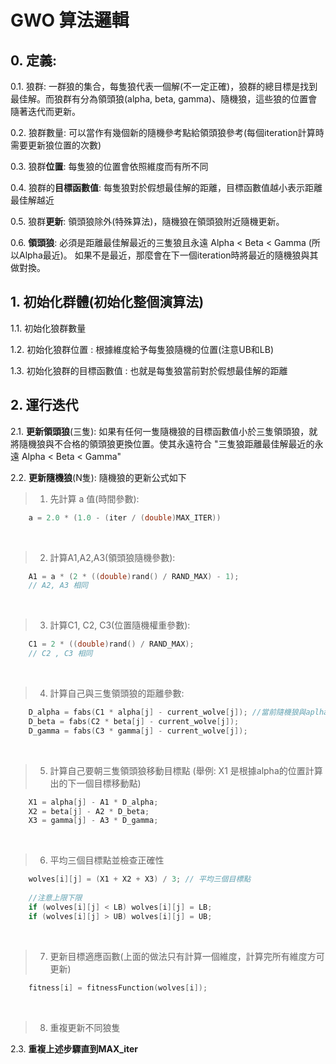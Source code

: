 # GWO 算法邏輯

## 0. 定義: 
0.1. 狼群: 一群狼的集合，每隻狼代表一個解(不一定正確)，狼群的總目標是找到最佳解。而狼群有分為領頭狼(alpha, beta, gamma)、隨機狼，這些狼的位置會隨著迭代而更新。

0.2. 狼群數量: 可以當作有幾個新的隨機參考點給領頭狼參考(每個iteration計算時需要更新狼位置的次數)

0.3. 狼群**位置**: 每隻狼的位置會依照維度而有所不同

0.4. 狼群的**目標函數值**: 每隻狼對於假想最佳解的距離，目標函數值越小表示距離最佳解越近

0.5. 狼群**更新**: 領頭狼除外(特殊算法)，隨機狼在領頭狼附近隨機更新。

0.6. **領頭狼**: 必須是距離最佳解最近的三隻狼且永遠 Alpha < Beta < Gamma (所以Alpha最近)。
如果不是最近，那麼會在下一個iteration時將最近的隨機狼與其做對換。



## 1. 初始化群體(初始化整個演算法)
1.1. 初始化狼群數量

1.2. 初始化狼群位置 : 根據維度給予每隻狼隨機的位置(注意UB和LB)

1.3. 初始化狼群的目標函數值 : 也就是每隻狼當前對於假想最佳解的距離

## 2. 運行迭代
2.1.  **更新領頭狼**(三隻): 如果有任何一隻隨機狼的目標函數值小於三隻領頭狼，就將隨機狼與不合格的領頭狼更換位置。使其永遠符合 "三隻狼距離最佳解最近的永遠 Alpha < Beta < Gamma"

2.2. **更新隨機狼**(N隻): 隨機狼的更新公式如下
>1. 先計算 a 值(時間參數): 
``` cpp
    a = 2.0 * (1.0 - (iter / (double)MAX_ITER))
```
</br>

>2. 計算A1,A2,A3(領頭狼隨機參數): 
``` cpp 
    A1 = a * (2 * ((double)rand() / RAND_MAX) - 1);
    // A2, A3 相同
```
</br>

>3. 計算C1, C2, C3(位置隨機權重參數):
```cpp
    C1 = 2 * ((double)rand() / RAND_MAX);
    // C2 , C3 相同
```
</br>

>4. 計算自己與三隻領頭狼的距離參數:
```cpp
    D_alpha = fabs(C1 * alpha[j] - current_wolve[j]); //當前隨機狼與aplha領頭狼距離
    D_beta = fabs(C2 * beta[j] - current_wolve[j]);
    D_gamma = fabs(C3 * gamma[j] - current_wolve[j]);
```
</br>

>5. 計算自己要朝三隻領頭狼移動目標點 (舉例: X1 是根據alpha的位置計算出的下一個目標移動點)
```cpp
    X1 = alpha[j] - A1 * D_alpha;
    X2 = beta[j] - A2 * D_beta;
    X3 = gamma[j] - A3 * D_gamma;
```
</br>

>6. 平均三個目標點並檢查正確性
```cpp
    wolves[i][j] = (X1 + X2 + X3) / 3; // 平均三個目標點
    
    //注意上限下限
    if (wolves[i][j] < LB) wolves[i][j] = LB; 
    if (wolves[i][j] > UB) wolves[i][j] = UB;
```
</br>

>7. 更新目標適應函數(上面的做法只有計算一個維度，計算完所有維度方可更新)
```cpp
    fitness[i] = fitnessFunction(wolves[i]);
```
</br>

>8. 重複更新不同狼隻

2.3. **重複上述步驟直到MAX_iter**


